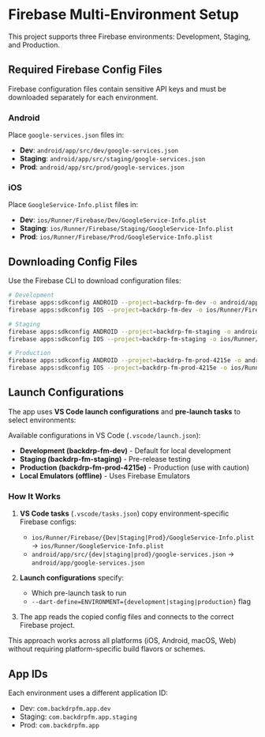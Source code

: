 # Firebase Multi-Environment Setup

This project supports three Firebase environments: Development, Staging, and Production.

## Required Firebase Config Files

Firebase configuration files contain sensitive API keys and must be downloaded separately for each environment.

### Android

Place `google-services.json` files in:
- **Dev**: `android/app/src/dev/google-services.json`
- **Staging**: `android/app/src/staging/google-services.json`
- **Prod**: `android/app/src/prod/google-services.json`

### iOS

Place `GoogleService-Info.plist` files in:
- **Dev**: `ios/Runner/Firebase/Dev/GoogleService-Info.plist`
- **Staging**: `ios/Runner/Firebase/Staging/GoogleService-Info.plist`
- **Prod**: `ios/Runner/Firebase/Prod/GoogleService-Info.plist`

## Downloading Config Files

Use the Firebase CLI to download configuration files:

```bash
# Development
firebase apps:sdkconfig ANDROID --project=backdrp-fm-dev -o android/app/src/dev/google-services.json
firebase apps:sdkconfig IOS --project=backdrp-fm-dev -o ios/Runner/Firebase/Dev/GoogleService-Info.plist

# Staging
firebase apps:sdkconfig ANDROID --project=backdrp-fm-staging -o android/app/src/staging/google-services.json
firebase apps:sdkconfig IOS --project=backdrp-fm-staging -o ios/Runner/Firebase/Staging/GoogleService-Info.plist

# Production
firebase apps:sdkconfig ANDROID --project=backdrp-fm-prod-4215e -o android/app/src/prod/google-services.json
firebase apps:sdkconfig IOS --project=backdrp-fm-prod-4215e -o ios/Runner/Firebase/Prod/GoogleService-Info.plist
```

## Launch Configurations

The app uses **VS Code launch configurations** and **pre-launch tasks** to select environments:

Available configurations in VS Code (`.vscode/launch.json`):
- **Development (backdrp-fm-dev)** - Default for local development
- **Staging (backdrp-fm-staging)** - Pre-release testing
- **Production (backdrp-fm-prod-4215e)** - Production (use with caution)
- **Local Emulators (offline)** - Uses Firebase Emulators

### How It Works

1. **VS Code tasks** (`.vscode/tasks.json`) copy environment-specific Firebase configs:
   - `ios/Runner/Firebase/{Dev|Staging|Prod}/GoogleService-Info.plist` → `ios/Runner/GoogleService-Info.plist`
   - `android/app/src/{dev|staging|prod}/google-services.json` → `android/app/google-services.json`

2. **Launch configurations** specify:
   - Which pre-launch task to run
   - `--dart-define=ENVIRONMENT={development|staging|production}` flag

3. The app reads the copied config files and connects to the correct Firebase project.

This approach works across all platforms (iOS, Android, macOS, Web) without requiring platform-specific build flavors or schemes.

## App IDs

Each environment uses a different application ID:
- Dev: `com.backdrpfm.app.dev`
- Staging: `com.backdrpfm.app.staging`
- Prod: `com.backdrpfm.app`
